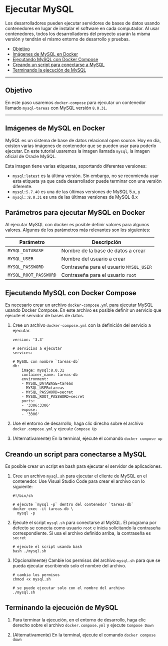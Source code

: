 # Ejecutar MySQL

Los desarrolladores pueden ejecutar servidores de bases de datos usando contenedores en lugar de instalar el software en cada computador. Al usar contenedores, todos los desarrolladores del proyecto usarán la misma versión y  tendrán el mismo entorno de desarrollo y pruebas.


- [Objetivo](#objetivo)
- [Imágenes de MySQL en Docker](#imágenes-de-mysql-en-docker)
- [Ejecutando MySQL con Docker Compose](#ejecutando-mysql-con-docker-compose)
- [Creando un script para conectarse a MySQL](#creando-un-script-para-conectarse-a-mysql)
- [Terminando la ejecución de MySQL](#terminando-la-ejecución-de-mysql)


---

## Objetivo

En este paso usaremos `docker-compose` para ejecutar un contenedor llamado `mysql-tareas` con MySQL versión `8.0.31`.

---

## Imágenes de MySQL en Docker

MySQL es un sistema de base de datos relacional open source. Hoy en día, existen varias imágenes de contenedor que se pueden usar para poderlo ejecutar. En este tutorial usaremos la imagen llamada `mysql`, la imagen oficial de Oracle MySQL.

Esta imagen tiene varias etiquetas, soportando diferentes versiones:
- `mysql:latest` es la última versión. Sin embargo, no se recomienda usar esta etiqueta ya que cada desarrollador puede terminar con una versión diferente.
- `mysql:5.7.40` es una de las últimas versiones de MySQL 5.x, y
- `mysql::8.0.31` es una de las últimas versiones de MySQL 8.x


## Parámetros para ejecutar MySQL en Docker

Al ejecutar MySQL con docker es posible definir valores para algunos valores. Algunos de los parámetros más relevantes son los siguientes:

| Parámetro             | Descripción                             |
|-----------------------|-----------------------------------------|
| `MYSQL_DATABASE`      | Nombre de la base de datos a crear      | 
| `MYSQL_USER`          | Nombre del usuario a crear              |
| `MYSQL_PASSWORD`      | Contraseña para el usuario `MYSQL_USER` |
| `MYSQL_ROOT_PASSWORD` | Contraseña para el usuario `root`       |


## Ejecutando MySQL con Docker Compose

Es necesario crear un archivo `docker-compose.yml` para ejecutar MySQL usando Docker Compose. En este archivo es posible definir un servicio que ejecute el servidor de bases de datos.

1. Cree un archivo `docker-compose.yml` con la definición del servicio a ejecutar. 

    ```
    version: '3.3'

    # servicios a ejecutar
    services:

    # MySQL con nombre `tareas-db`
    db:
        image: mysql:8.0.31
        container_name: tareas-db
        environment:
        - MYSQL_DATABASE=tareas
        - MYSQL_USER=tareas
        - MYSQL_PASSWORD=secret
        - MYSQL_ROOT_PASSWORD=secret
        ports:
        - '3306:3306'
        expose:
        - '3306'
    ```

2. Use el entorno de desarrollo, haga clic direcho sobre el archivo `docker.compose.yml` y ejecute `Compose Up`

3. (Alternativamente) En la terminal, ejecute el comando `docker compose up`


## Creando un script para conectarse a MySQL

Es posible crear un script en bash para ejecutar el servidor de aplicaciones.

1. Cree un archivo `mysql.sh` para ejecutar el cliente de MySQL en el contenedor. Use Visual Studio Code para crear el archivo con lo siguiente:

    ```
    #!/bin/sh

    # ejecute `mysql -p` dentro del contenedor `tareas-db`
    docker exec -it tareas-db \
      mysql -p

    ```

2. Ejecute el script `mysql.sh` para conectarse al MySQL. El programa por defecto se conecta como usuario `root` e inicia solicitando la contraseña correspondiente. Si usa el archivo definido arriba, la contraseña es `secret`

    ```
    # ejecute el script usando bash
    bash ./mysql.sh
    ```

2. (Opcionalmente) Cambie los permisos del archivo `mysql.sh` para que se pueda ejecutar escribiendo solo el nombre del archivo.

    ```
    # cambia los permisos
    chmod +x mysql.sh

    # se puede ejecutar solo con el nombre del archivo
    ./mysql.sh
    ```

## Terminando la ejecución de MySQL


1. Para terminar la ejecución, en el entorno de desarrollo, haga clic derecho sobre el archivo `docker.compose.yml` y ejecute `Compose Down`

2. (Alternativamente) En la terminal, ejecute el comando `docker compose down`


